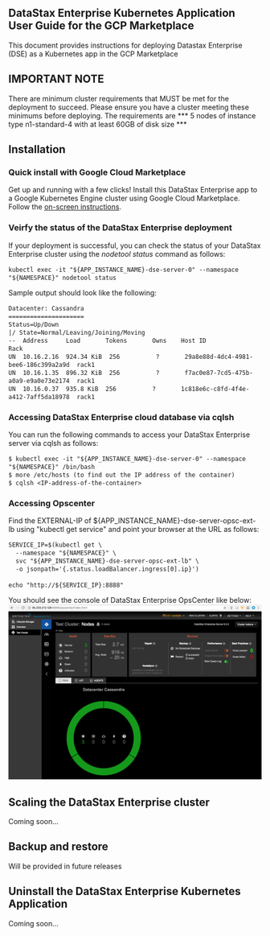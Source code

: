 ## DataStax Enterprise Kubernetes Application User Guide for the GCP Marketplace

This document provides instructions for deploying Datastax Enterprise (DSE) as a Kubernetes app in the GCP Marketplace

## IMPORTANT NOTE 
There are minimum cluster requirements that MUST be met for the deployment to succeed. Please ensure you have a cluster meeting these minimums before deploying. The requirements are *** 5 nodes of instance type n1-standard-4 with at least 60GB of disk size ***

## Installation
### Quick install with Google Cloud Marketplace
Get up and running with a few clicks! Install this DataStax Enterprise app to a Google Kubernetes Engine cluster using Google Cloud Marketplace. Follow the [on-screen instructions](https://console.cloud.google.com/marketplace/details/datastax-public/datastax-enterprise-gke).

### Veirfy the status of the DataStax Enterprise deployment
If your deployment is successful, you can check the status of your DataStax Enterprise cluster using the *nodetool status* command as follows:
```
kubectl exec -it "${APP_INSTANCE_NAME}-dse-server-0" --namespace "${NAMESPACE}" nodetool status
```
Sample output should look like the following:
```
Datacenter: Cassandra
=====================
Status=Up/Down
|/ State=Normal/Leaving/Joining/Moving
--  Address     Load       Tokens       Owns    Host ID                               Rack
UN  10.16.2.16  924.34 KiB  256          ?       29a8e88d-4dc4-4981-bee6-186c399a2a9d  rack1
UN  10.16.1.35  896.32 KiB  256          ?       f7ac0e87-7cd5-475b-a0a9-e9a0e73e2174  rack1
UN  10.16.0.37  935.8 KiB  256          ?       1c818e6c-c8fd-4f4e-a412-7aff5da18978  rack1
```

### Accessing DataStax Enterprise cloud database via cqlsh
You can run the following commands to access your DataStax Enterprise server via cqlsh as follows:
```
$ kubectl exec -it "${APP_INSTANCE_NAME}-dse-server-0" --namespace "${NAMESPACE}" /bin/bash
$ more /etc/hosts (to find out the IP address of the container)
$ cqlsh <IP-address-of-the-container>
```

### Accessing Opscenter
Find the EXTERNAL-IP of ${APP_INSTANCE_NAME}-dse-server-opsc-ext-lb using "kubectl get service" and point your browser at the URL as follows:
```
SERVICE_IP=$(kubectl get \
  --namespace "${NAMESPACE}" \
  svc "${APP_INSTANCE_NAME}-dse-server-opsc-ext-lb" \
  -o jsonpath='{.status.loadBalancer.ingress[0].ip}')

echo "http://${SERVICE_IP}:8888"
```
You should see the console of DataStax Enterprise OpsCenter like below:
![](./img/opsc.png)


## Scaling the DataStax Enterprise cluster
Coming soon...


## Backup and restore
Will be provided in future releases


## Uninstall the DataStax Enterprise Kubernetes Application
Coming soon...



